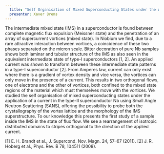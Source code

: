 ```yaml
---
  title: "Self Organisation of Mixed Superconducting States under the Application of a Current"
  presenter: Xaver Brems
---
```

The intermediate mixed state (IMS) in a superconductor is found between 
complete magnetic flux expulsion (Meissner state) and the penetration of 
an array of supercurrent vortices (mixed state). In Niobium we find, due 
to a rare attractive interaction between vortices, a coincidence of 
these two phases separated on the micron scale. Bitter decoration of 
pure Nb samples shows both laminar and tubular structure of the IMS as 
also seen in the equivalent intermediate state of type-I superconductors 
[1, 2]. An applied current was shown to transform between these 
intermediate state patterns in a type-I superconductor [2]. From Amperes 
law, current can only exist where there is a gradient of vortex density 
and vice versa, the vortices can only move in the presence of a current. 
This results in two orthogonal flows, one of electrons and the other of 
vortices, both confined to the mixed state regions of the material which 
must themselves move with the vortices. We studied the self organisation 
of mixed superconducting states under the application of a current in 
the type-II superconductor Nb using Small Angle Neutron Scattering 
(SANS), offering the possibility to probe both the crystallography of 
the vortex lattice and the morphology of the IMS superstructure. To our 
knowledge this presents the first study of a sample inside the IMS in 
the state of flux flow. We see a rearrangement of isotropic distributed 
domains to stripes orthogonal to the direction of the applied current. 

[1] E. H. Brandt et al., J. Supercond. Nov. Magn. 24, 57–67 (2011). 
[2] J. R. Hoberg et al., Phys. Rev. B 78, 104511 (2008). 
